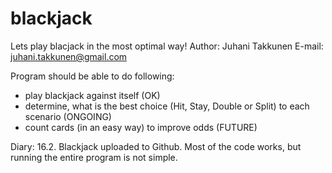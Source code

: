 # blackjack
Lets play blacjack in the most optimal way!
Author: Juhani Takkunen
E-mail: juhani.takkunen@gmail.com

Program should be able to do following:
- play blackjack against itself (OK)
- determine, what is the best choice (Hit, Stay, Double or Split) to each scenario (ONGOING)
- count cards (in an easy way) to improve odds (FUTURE)

Diary:
16.2.   Blackjack uploaded to Github. Most of the code works, but running
        the entire program is not simple.

